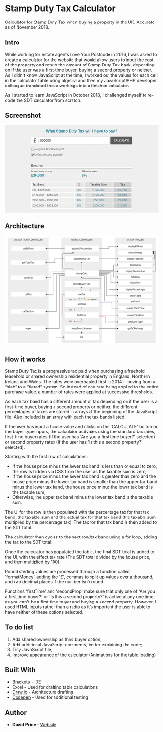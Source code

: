 # Stamp Duty Tax Calculator
Calculator for Stamp Duty Tax when buying a property in the UK. Accurate as of November 2018.

## Intro
While working for estate agents Love Your Postcode in 2016, I was asked to create a calculator for the website that would allow users to input the cost of the property and return the amount of Stamp Duty Tax back, depending on if the user was a first-time buyer, buying a second property or neither. As I didn't know JavaScript at the time, I worked out the values for each cell in the calculator table using algebra and then my JavaScript/PHP developer colleague translated those workings into a finished calculator.

As I started to learn JavaScript in October 2018, I challenged myself to re-code the SDT calculator from scratch.

## Screenshot
![alt text](https://raw.githubusercontent.com/davidwillprice/stamp-duty-calculator/master/Stamp%20Duty%20Calculator%20Screenshot_14%2010%202018.png)

## Architecture
![alt text](https://raw.githubusercontent.com/davidwillprice/stamp-duty-calculator/master/Stamp%20Duty%20Calculator_Coding%20Architecture_17%2011%202018.png)

## How it works
Stamp Duty Tax is a progressive tax paid when purchasing a freehold, leasehold or shared ownership residential property in England, Northern Ireland and Wales. The rates were overhauled first in 2014 – moving from a “slab” to a “tiered” system. So instead of one rate being applied to the entire purchase value, a number of rates were applied at successive thresholds.

As each tax band has a different amount of tax depending on if the user is a first-time buyer, buying a second property or neither, the different percentages of taxes are stored in arrays at the beginning of the JavaScript file. Also included is an array with each the tax bands listed.

If the user has input a house value and clicks on the 'CALCULATE' button or the buyer type inputs, the calculator activates using the standard tax rates, first-time buyer rates (If the user has 'Are you a first time buyer?' selected) or second property rates (If the user has 'Is this a second property?' selected). 

Starting with the first row of calculations: 

* If the house price minus the lower tax band is less than or equal to zero, the row is hidden via CSS from the user as the taxable sum is zero;
* If the house price minus the lower tax band is greater than zero and the house price minus the lower tax band is smaller than the upper tax band minus the lower tax band, the house price minus the lower tax band is the taxable sum;
* Otherwise, the upper tax band minus the lower tax band is the taxable sum.

The UI for the row is then populated with the percentage tax for that tax band, the taxable sum and the actual tax for that tax band (the taxable sum multiplied by the percentage tax). The tax for that tax band is then added to the SDT total.

The calculator then cycles to the next row/tax band using a for loop, adding the tax to the SDT total.

Once the calculator has populated the table, the final SDT total is added to the UI, with the effect tax rate (The SDT total divided by the house price, and then multiplied by 100). 

Pound sterling values are processed through a function called 'formatMoney', adding the '£', commas to split up values over a thousand, and two decimal places if the number isn't round.

Functions 'firstTime' and 'secondProp' make sure that only one of 'Are you a first time buyer?' or 'Is this a second property?' is active at any one time, as you can't be a first time buyer and buying a second property. However, I used HTML inputs rather than a radio as it's important the user is able to have neither of these options selected.

## To do list
1) Add shared ownership as third buyer option;
2) Add additional JavaScript comments, better explaining the code;
3) Tidy JavaScript file;
4) Improve appearance of the calculator (Animations for the table loading)

## Built With

* [Brackets](http://brackets.io/) - IDE
* [Excel](https://products.office.com/en-gb/excel) - Used for drafting table calculations
* [Draw.io](https://www.draw.io/) - Architecture drafting
* [Codepen](https://codepen.io/) - Used for additional testing

## Author
* **David Price** - [Website](https://davidwillprice.com)
